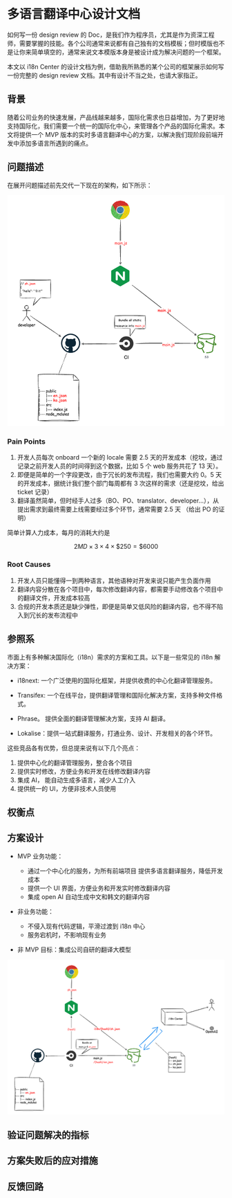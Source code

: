 # 多语言翻译中心设计文档

如何写一份 design review 的 Doc，是我们作为程序员，尤其是作为资深工程师，需要掌握的技能。各个公司通常来说都有自己独有的文档模板；但时模版也不是让你来简单填空的，通常来说文本模版本身是被设计成为解决问题的一个框架。

本文以 i18n Center 的设计文档为例，借助我所熟悉的某个公司的框架展示如何写一份完整的 design review 文档。其中有设计不当之处，也请大家指正。

## 背景

随着公司业务的快速发展，产品线越来越多，国际化需求也日益增加，为了更好地支持国际化，我们需要一个统一的国际化中心，来管理各个产品的国际化需求。本文将提供一个 MVP 版本的实时多语言翻译中心的方案，以解决我们现阶段前端开发中添加多语言所遇到的痛点。

## 问题描述

在展开问题描述前先交代一下现在的架构，如下所示：

![legacy arch.][0]

### Pain Points

1. 开发人员每次 onboard 一个新的 locale 需要 2.5 天的开发成本（挖坟，通过记录之前开发人员的时间得到这个数据，比如 5 个 web 服务共花了 13 天）。
2. 即便是简单的一个字段更改，由于冗长的发布流程，我们也需要大约 0。5 天的开发成本，据统计我们整个部门每周都有 3 次这样的需求（还是挖坟，给出 ticket 记录）
3. 翻译虽然简单，但时经手人过多（BO、PO、translator、developer...），从提出需求到最终需要上线需要经过多个环节，通常需要 2.5 天 （给出 PO 的证明）

简单计算人力成本，每月的消耗大约是

$$
2MD \times 3 \times 4 \times \$250 = \$6000
$$

### Root Causes

1. 开发人员只能懂得一到两种语言，其他语种对开发来说只能产生负面作用
2. 翻译内容分散在各个项目中，每次修改翻译内容，都需要手动修改各个项目中的翻译文件，开发成本较高
3. 合规的开发本质还是缺少弹性，即便是简单又低风险的翻译内容，也不得不陷入到冗长的发布流程中

## 参照系

市面上有多种解决国际化（i18n）需求的方案和工具。以下是一些常见的 i18n 解决方案：

- i18next: 一个广泛使用的国际化框架，并提供收费的中心化翻译管理服务。

- Transifex: 一个在线平台，提供翻译管理和国际化解决方案，支持多种文件格式。

- Phrase。 提供全面的翻译管理解决方案，支持 AI 翻译。

- Lokalise：提供一站式翻译服务，打通业务、设计、开发相关的各个环节。

这些竞品各有优势，但总提来说有以下几个亮点：

1. 提供中心化的翻译管理服务，整合各个项目
2. 提供实时修改，方便业务和开发在线修改翻译内容
3. 集成 AI， 能自动生成多语言，减少人工介入
4. 提供统一的 UI，方便非技术人员使用

## 权衡点

## 方案设计

- MVP 业务功能：

  - 通过一个中心化的服务，为所有前端项目
    提供多语言翻译服务，降低开发成本
  - 提供一个 UI 界面，方便业务和开发实时修改翻译内容
  - 集成 open AI 自动生成中文和韩文的翻译内容

- 非业务功能：
  - 不侵入现有代码逻辑，平滑过渡到 i18n 中心
  - 服务宕机时，不影响现有业务
- 非 MVP 目标：集成公司自研的翻译大模型

![solution arch.][1]

## 验证问题解决的指标

## 方案失败后的应对措施

## 反馈回路

[0]: ./img/legacy.drawio.png
[1]: ./img/solution.drawio.png
